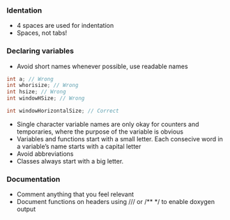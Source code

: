 ### Identation
* 4 spaces are used for indentation
* Spaces, not tabs!

### Declaring variables
* Avoid short names whenever possible, use readable names

```C
int a; // Wrong
int whorisize; // Wrong
int hsize; // Wrong
int windowHSize; // Wrong

int windowHorizontalSize; // Correct
```

* Single character variable names are only okay for counters and temporaries, where the purpose of the variable is obvious
* Variables and functions start with a small letter. Each consecive word in a variable’s
name starts with a capital letter
* Avoid abbreviations
* Classes always start with a big letter.

### Documentation
* Comment anything that you feel relevant
* Document functions on headers using /// or /** */ to enable doxygen output